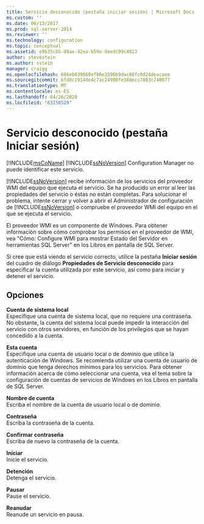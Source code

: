 ```yaml
---
title: Servicio desconocido (pestaña iniciar sesión) | Microsoft Docs
ms.custom: ''
ms.date: 06/13/2017
ms.prod: sql-server-2014
ms.reviewer: ''
ms.technology: configuration
ms.topic: conceptual
ms.assetid: e9b35cb5-d8ae-42ea-b59e-deedc99c4823
author: stevestein
ms.author: sstein
manager: craigg
ms.openlocfilehash: 686eb039660efb6e3596b9dac88fc0d24deacaee
ms.sourcegitcommit: 6fd8c1914de4c7ac24900fe388ecc7883c740077
ms.translationtype: MT
ms.contentlocale: es-ES
ms.lasthandoff: 04/26/2020
ms.locfileid: "63150529"
---
```

# <a name="unknown-service-log-on-tab"></a>Servicio desconocido (pestaña Iniciar sesión)
  [!INCLUDE[msCoName](../../includes/msconame-md.md)] [!INCLUDE[ssNoVersion](../../includes/ssnoversion-md.md)] Configuration Manager no puede identificar este servicio.  
  
 [!INCLUDE[ssNoVersion](../../includes/ssnoversion-md.md)] recibe información de los servicios del proveedor WMI del equipo que ejecuta el servicio. Se ha producido un error al leer las propiedades del servicio o éstas no están completas. Para solucionar el problema, intente cerrar y volver a abrir el Administrador de configuración de [!INCLUDE[ssNoVersion](../../includes/ssnoversion-md.md)] o compruebe el proveedor WMI del equipo en el que se ejecuta el servicio.  
  
 El proveedor WMI es un componente de Windows. Para obtener información sobre cómo comprobar los permisos en el proveedor de WMI, vea "Cómo: Configure WMI para mostrar Estado del Servidor en herramientas SQL Server" en los Libros en pantalla de SQL Server.  
  
 Si cree que está viendo el servicio correcto, utilice la pestaña **Iniciar sesión** del cuadro de diálogo **Propiedades de Servicio desconocido** para especificar la cuenta utilizada por este servicio, así como para iniciar y detener el servicio.  
  
## <a name="options"></a>Opciones  
 **Cuenta de sistema local**  
 Especifique una cuenta de sistema local, que no requiere una contraseña. No obstante, la cuenta del sistema local puede impedir la interacción del servicio con otros servidores, en función de los privilegios que se hayan concedido a la cuenta.  
  
 **Esta cuenta**  
 Especifique una cuenta de usuario local o de dominio que utilice la autenticación de Windows. Se recomienda utilizar una cuenta de usuario de dominio que tenga derechos mínimos para los servicios. Para obtener información acerca de cómo seleccionar una cuenta, vea el tema sobre la configuración de cuentas de servicios de Windows en los Libros en pantalla de SQL Server.  
  
 **Nombre de cuenta**  
 Escriba el nombre de la cuenta de usuario local o de dominio.  
  
 **Contraseña**  
 Escriba la contraseña de la cuenta.  
  
 **Confirmar contraseña**  
 Escriba de nuevo la contraseña de la cuenta.  
  
 **Iniciar**  
 Inicie el servicio.  
  
 **Detención**  
 Detenga el servicio.  
  
 **Pausar**  
 Pause el servicio.  
  
 **Reanudar**  
 Reanude un servicio en pausa.  
  
  
